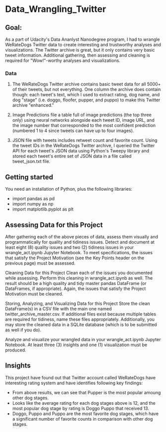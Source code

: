 # Data_Wrangling_Twitter

##  Goal: 

As a part of Udacity's Data Ananlyst Nanodegree program, I had to wrangle WeRateDogs Twitter data to create interesting and trustworthy analyses and visualizations. The Twitter archive is great, but it only contains very basic tweet information. Additional gathering, then assessing and cleaning is required for "Wow!"-worthy analyses and visualizations.

### Data

1. The WeRateDogs Twitter archive contains basic tweet data for all 5000+ of their tweets, but not everything. One column the archive does contain though: each tweet's text, which I used to extract rating, dog name, and dog "stage" (i.e. doggo, floofer, pupper, and puppo) to make this Twitter archive "enhanced."

2. Image Predictions file a table full of image predictions (the top three only) using neural networks alongside each tweet ID, image URL, and the image number that corresponded to the most confident prediction (numbered 1 to 4 since tweets can have up to four images).

3. JSON file with tweets includes retweet count and favorite count. Using the tweet IDs in the WeRateDogs Twitter archive, I queried the Twitter API for each tweet's JSON data using Python's Tweepy library and stored each tweet's entire set of JSON data in a file called tweet_json.txt file.

## Getting started

You need an installation of Python, plus the following libraries:

- import pandas as pd 
- import numpy as np 
- import matplotlib.pyplot as plt

## Assessing Data for this Project

After gathering each of the above pieces of data, assess them visually and programmatically for quality and tidiness issues. Detect and document at least eight (8) quality issues and two (2) tidiness issues in your wrangle_act.ipynb Jupyter Notebook. To meet specifications, the issues that satisfy the Project Motivation (see the Key Points header on the previous page) must be assessed.

Cleaning Data for this Project
Clean each of the issues you documented while assessing. Perform this cleaning in wrangle_act.ipynb as well. The result should be a high quality and tidy master pandas DataFrame (or DataFrames, if appropriate). Again, the issues that satisfy the Project Motivation must be cleaned.

Storing, Analyzing, and Visualizing Data for this Project
Store the clean DataFrame(s) in a CSV file with the main one named twitter_archive_master.csv. If additional files exist because multiple tables are required for tidiness, name these files appropriately. Additionally, you may store the cleaned data in a SQLite database (which is to be submitted as well if you do).

Analyze and visualize your wrangled data in your wrangle_act.ipynb Jupyter Notebook. At least three (3) insights and one (1) visualization must be produced.

## Insights 

This project have found out that Twitter account called WeRateDogs have interesting rating system and have identifies following key findings:

- From above results, we can see that Pupper is the most popular amoung other dog stages.
- Looks like the average rating for each dog stages above is 12, and the most popular dog stage by rating is Doggo Puppo that received 13.
- Doggo, Puppo and Puppo are the most favorite dog stages, which have a significant number of favorite counts in comparison with other dog stages.

